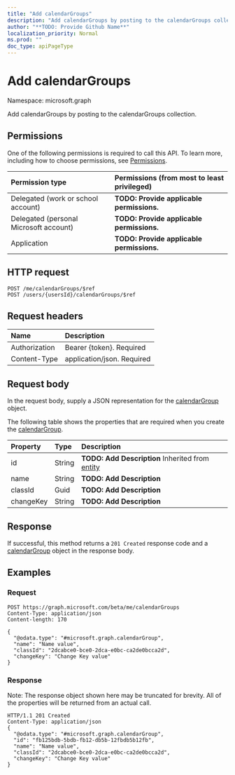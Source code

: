 ```yaml
---
title: "Add calendarGroups"
description: "Add calendarGroups by posting to the calendarGroups collection."
author: "**TODO: Provide Github Name**"
localization_priority: Normal
ms.prod: ""
doc_type: apiPageType
---
```


# Add calendarGroups

Namespace: microsoft.graph

Add calendarGroups by posting to the calendarGroups collection.

## Permissions
One of the following permissions is required to call this API. To learn more, including how to choose permissions, see [Permissions](/concepts/permissions-reference.md).

|Permission type|Permissions (from most to least privileged)|
|:---|:---|
|Delegated (work or school account)|**TODO: Provide applicable permissions.**|
|Delegated (personal Microsoft account)|**TODO: Provide applicable permissions.**|
|Application|**TODO: Provide applicable permissions.**|

## HTTP request
<!-- {
  "blockType": "ignored"
}
-->
``` http
POST /me/calendarGroups/$ref
POST /users/{usersId}/calendarGroups/$ref
```

## Request headers
|Name|Description|
|:---|:---|
|Authorization|Bearer {token}. Required|
|Content-Type|application/json. Required|

## Request body
In the request body, supply a JSON representation for the [calendarGroup](../resources/calendargroup.md) object.

The following table shows the properties that are required when you create the [calendarGroup](../resources/calendargroup.md).

|Property|Type|Description|
|:---|:---|:---|
|id|String|**TODO: Add Description** Inherited from [entity](../resources/entity.md)|
|name|String|**TODO: Add Description**|
|classId|Guid|**TODO: Add Description**|
|changeKey|String|**TODO: Add Description**|



## Response
If successful, this method returns a `201 Created` response code and a [calendarGroup](../resources/calendargroup.md) object in the response body.

## Examples

### Request
<!-- {
  "blockType": "request",
  "name": "create_calendargroup_from_"
}
-->
``` http
POST https://graph.microsoft.com/beta/me/calendarGroups
Content-Type: application/json
Content-length: 170

{
  "@odata.type": "#microsoft.graph.calendarGroup",
  "name": "Name value",
  "classId": "2dcabce0-bce0-2dca-e0bc-ca2de0bcca2d",
  "changeKey": "Change Key value"
}
```

### Response
Note: The response object shown here may be truncated for brevity. All of the properties will be returned from an actual call.
<!-- {
  "blockType": "response",
  "truncated": true,
  "@odata.type": "microsoft.graph.calendargroup"
}
-->
``` http
HTTP/1.1 201 Created
Content-Type: application/json
{
  "@odata.type": "#microsoft.graph.calendarGroup",
  "id": "fb125bdb-5bdb-fb12-db5b-12fbdb5b12fb",
  "name": "Name value",
  "classId": "2dcabce0-bce0-2dca-e0bc-ca2de0bcca2d",
  "changeKey": "Change Key value"
}
```

